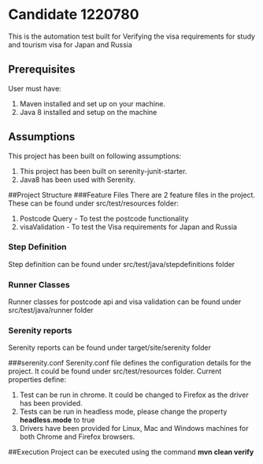 # Candidate 1220780

This is the automation test built for Verifying the visa requirements for study and tourism visa for Japan and Russia

## Prerequisites
User must have:
1. Maven installed and set up on your machine.
2. Java 8 installed and setup on the machine

## Assumptions
This project has been built on following assumptions:
1. This project has been built on serenity-junit-starter.
2. Java8 has been used with Serenity.

##Project Structure
###Feature Files
There are 2 feature files in the project. These can be found under src/test/resources folder:
1. Postcode Query - To test the postcode functionality
2. visaValidation - To test the Visa requirements for Japan and Russia

### Step Definition
Step definition can be found under src/test/java/stepdefinitions folder

### Runner Classes
Runner classes for postcode api and visa validation can be found under src/test/java/runner folder

### Serenity reports
Serenity reports can be found under target/site/serenity folder

###serenity.conf
Serenity.conf file defines the configuration details for the project. It could be found under src/test/resources folder. Current properties define:
1. Test can be run in chrome. It could be changed to Firefox as the driver has been provided.
2. Tests can be run in headless mode, please change the property **headless.mode** to true
3. Drivers have been provided for Linux, Mac and Windows machines for both Chrome and Firefox browsers.

##Execution
Project can be executed using the command **mvn clean verify**


